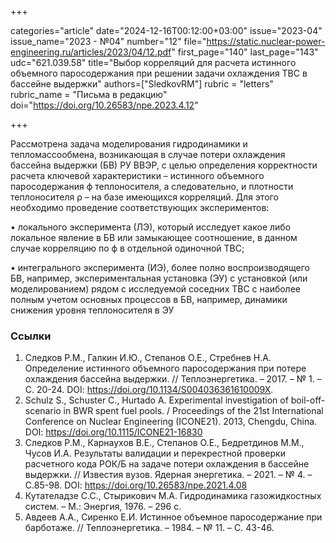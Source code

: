 +++

categories="article"
date="2024-12-16T00:12:00+03:00"
issue="2023-04"
issue_name="2023 - №04"
number="12"
file="https://static.nuclear-power-engineering.ru/articles/2023/04/12.pdf"
first_page="140"
last_page="143"
udc="621.039.58"
title="Выбор корреляций для расчета истинного объемного паросодержания при решении задачи охлаждения ТВС в бассейне выдержки"
authors=["SledkovRM"]
rubric = "letters"
rubric_name = "Письма в редакцию"
doi="https://doi.org/10.26583/npe.2023.4.12"

+++

Рассмотрена задача моделирования гидродинамики и тепломассообмена, возникающая в случае потери охлаждения бассейна выдержки (БВ) РУ ВВЭР, с целью определения корректности расчета ключевой характеристики – истинного объемного паросодержания ϕ теплоносителя, а следовательно, и плотности теплоносителя ρ – на базе имеющихся корреляций. Для этого необходимо проведение соответствующих экспериментов:

• локального эксперимента (ЛЭ), который исследует какое либо локальное явление в БВ или замыкающее соотношение, в данном случае корреляцию по ϕ в отдельной одиночной ТВС;

• интегрального эксперимента (ИЭ), более полно воспроизводящего БВ, например, экспериментальная установка (ЭУ) с установкой (или моделированием) рядом с исследуемой соседних ТВС с наиболее полным учетом основных процессов в БВ, например, динамики снижения уровня теплоносителя в ЭУ

### Ссылки

1. Следков Р.М., Галкин И.Ю., Степанов О.Е., Стребнев Н.А. Определение истинного объемного паросодержания при потере охлаждения бассейна выдержки. // Теплоэнергетика. – 2017. – № 1. – C. 20-24. DOI: https://doi.org/10.1134/S004036361610009X.
2. Schulz S., Schuster C., Hurtado A. Experimental investigation of boil-off-scenario in BWR spent fuel pools. / Proceedings of the 21st International Conference on Nuclear Engineering (ICONE21). 2013, Chengdu, China. DOI: https://doi.org/10.1115/ICONE21-16830
3. Следков Р.М., Карнаухов В.Е., Степанов О.Е., Бедретдинов М.М., Чусов И.А. Результаты валидации и перекрестной проверки расчетного кода РОК/Б на задаче потери охлаждения в бассейне выдержки. // Известия вузов. Ядерная энергетика. – 2021. – № 4. – С.85-98. DOI: https://doi.org/10.26583/npe.2021.4.08
4. Кутателадзе С.С., Стырикович М.А. Гидродинамика газожидкостных систем. – М.: Энергия, 1976. – 296 с.
5. Авдеев А.А., Сиренко Е.И. Истинное объемное паросодержание при барботаже. // Теплоэнергетика. – 1984. – № 11. – С. 43-46.
